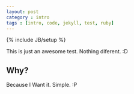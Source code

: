 ```yaml
---
layout: post
category : intro
tags : [intro, code, jekyll, test, ruby]
---
```

{% include JB/setup %}

This is just an awesome test. Nothing diferent. :D

## Why?


Because I Want it. Simple. :P